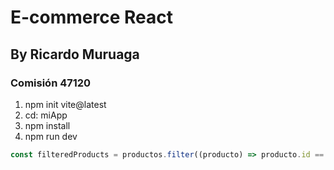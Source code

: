 # E-commerce React
## By Ricardo Muruaga
### **Comisión 47120**

1. npm init vite@latest
1. cd: miApp
1. npm install
1. npm run dev

``` javascript
const filteredProducts = productos.filter((producto) => producto.id == id) 

```




